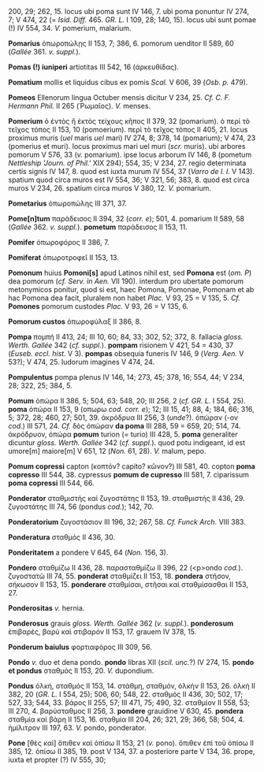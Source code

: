 200, 29; 262, 15. locus ubi poma sunt IV 146, 7. ubi poma ponuntur IV
274, 7; V 474, 22 (= *Isid. Diff.* 465. *GR. L.* I 109, 28; 140, 15).
locus ubi sunt pomae (!) IV 554, 34. *V.* pomerium, malarium.

**Pomarius** ὀπωροπώλῃς II 153, 7; 386, 6. pomorum uenditor II 589, 60
(*Gallée* 361. *v. suppl.*).

**Pomas (!) iuniperi** artiotitas III 542, 16 (ἀρκευθίδας).

**Pomatium** mollis et liquidus cibus ex pomis *Scal.* V 606, 39 (*Osb.
p.* 479).

**Pomeos** Ellenorum lingua Octuber mensis dicitur V 234, 25. *Cf. C. F.
Hermann Phil.* II 265 (Ῥωμαῖος). *V.* menses.

**Pomerium** ὁ ἐντὸς ἢ ἐκτὸς τείχους κῆπος II 379, 32 (pomarium). ὁ περὶ
τὸ τεῖχος τόπος II 153, 10 (pomoerium). περὶ τὸ τεῖχος τόπος II 405, 21.
locus proximus muris (*uel* maris *uel* mari) IV 274, 8; 378, 14 (pomarium);
V 474, 23 (pomerius et muri). locus proximus mari uel muri (*scr.* muris).
ubi arbores pomorum V 576, 33 (*v.* pomarium). ipse locus arborum IV
146, 8 (pometum *Nettleship 'Journ. of Phil.'* XIX 294); 554, 35; V
234, 27. regio determinata certis signis IV 147, 8. quod est iuxta murum
IV 554, 37 (*Varro de l. l.* V 143). spatium quod circa muros est IV
554, 36; V 321, 56; 383, 8. quod est circa muros V 234, 26. spatium
circa muros V 380, 12. *V.* pomarium.

**Pometarius** ὀπωροπώλης III 371, 37.

**Pome\[n\]tum** παράδεισος II 394, 32 (*corr. e*); 501, 4. pomarium II
589, 58 (*Gallée* 362. *v. suppl.*). **pometum** παράδεισος II 153,
11.

**Pomifer** ὀπωροφόρος II 386, 7.

**Pomiferat** ὀπωροτροφεῖ II 153, 13.

**Pomonum** huius **Pomoni\[s\]** apud Latinos nihil est, sed **Pomona**
est (*om. P*) dea pomorum (*cf. Serv. in Aen.* VII 190). interdum pro
ubertate pomorum metonymicos ponitur, quod si est, haec Pomona, Pomonae,
Pomonam et ab hac Pomona dea facit, pluralem non habet *Plac.* V 93, 25
= V 135, 5. *Cf.* **Pomones** pomorum custodes *Plac.* V 93, 26 = V 135,
6.

**Pomorum custos** ὀπωροφύλαξ II 386, 8.

**Pompa** πομπή II 413, 24; III 10, 60; 84, 33; 302, 52; 372, 8.
fallacia *gloss. Werth. Gallée* 342 (*cf. suppl.*). **pompam** risionem
V 421, 54 = 430, 37 (*Euseb. eccl. hist.* V 3). **pompas** obsequia
funeris IV 146, 9 (*Verg. Aen.* V 53?); V 474, 25. ludorum imagines V
474, 24.

**Pompulentus** pompa plenus IV 146, 14; 273, 45; 378, 16; 554, 44; V
234, 28; 322, 25; 384, 5.

**Pomum** ὀπώρα II 386, 5; 504, 63; 548, 20; III 256, 2 (*cf. GR. L.* I
554, 25). **poma** ὀπώρα II 153, 9 (οπωρω *cod. corr. e*); 12; III 15,
41; 88, 4; 184, 66; 316, 5; 372, 28; 460, 27; 501, 39. ἀκρόδρυα III 256,
3 (*unde*?). ὀπώραν (-ον *cod.*) III 571, 24. *Cf.* δὸς ὀπώραν **da
poma** III 288, 59 = 659, 20; 514, 74. ἀκρόδρυον, ὀπώρα **pomum** turion
(= turio) III 428, 5. **poma** generaliter dicuntur *gloss. Werth.
Gallée* 342 (*cf. suppl.*). quod potu indigeant, id est umore\[m\]
maiore\[m\] V 651, 12 (*Non.* 61, 28). *V.* malum, pepo.

**Pomum copressi** capton (κοπτόν? capito? κῶνον?) III 581, 40. copton
**poma copresso** III 544, 38. cypressus **pomum de cupresso** III 581,
7. ciparissum **poma copressi** III 544, 66.

**Ponderator** σταθμιστὴς καὶ ζυγοστάτης II 153, 19. σταθμιστής II 436,
29. ζυγοστάτης III 74, 56 (pondus *cod.*); 142, 70.

**Ponderatorium** ζυγοστάσιον III 196, 32; 267, 58. *Cf. Funck Arch.*
VIII 383.

**Ponderatura** σταθμός II 436, 30.

**Ponderitatem** a pondere V 645, 64 (*Non.* 156, 3).

**Pondero** σταθμίζω II 436, 28. παρασταθμίζω II 396, 22 (\<p\>ondo
*cod.*). ζυγοστατῶ III 74, 55. **ponderat** σταθμίζει II 153, 18.
**pondera** στῆσον, σήκωσον II 153, 15. **ponderare** σταθμίσαι, στῆσαι
καὶ σταθμίσασθαι II 153, 27.

**Ponderositas** *v.* hernia.

**Ponderosus** grauis *gloss. Werth. Gallée* 362 (*v. suppl.*).
**ponderosum** ἐπιβαρές, βαρὺ καὶ στιβαρόν II 153, 17. grauem IV 378,
15.

**Ponderum baiulus** φορτιαφόρος III 309, 56.

**Pondo** *v.* duo et dena pondo. **pondo** libras XII (*scil. unc.*?) IV
274, 15. **pondo et pondus** σταθμός II 153, 20. *V.* dupondium.

**Pondus** ὁλκή, σταθμός II 153, 14. στάθμη, σταθμόν, ὁλκήν II 153, 26.
ὁλκή II 382, 20 (*GR. L.* I 554, 25); 506, 60; 548, 22. σταθμός II 436,
30; 502, 17; 527, 33; 544, 33. βάρος II 255, 57; III 471, 75; 490, 32.
σταθμίον II 558, 53; III 270, 4. βαρύσταθμος II 256, 3. **pondere**
grauidine V 630, 45. **pondera** σταθμία καὶ βάρη II 153, 16. σταθμία
III 204, 26; 321, 29; 366, 58; 504, 4. ἡμίλιτρον III 197, 63. *V.*
pondo, ponderator.

**Pone** \[θὲς καὶ\] ὄπιθεν καὶ ὀπίσω II 153, 21 (*v.* pono). ὄπιθεν ἐπὶ
τοῦ ὀπίσω II 385, 12. ὀπίσω II 385, 19. post V 134, 37. a posteriore
parte V 134, 36. prope, iuxta et propter (?) IV 555, 30;
